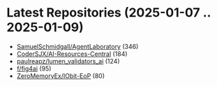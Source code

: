 # Latest Repositories (2025-01-07 .. 2025-01-09)

- [SamuelSchmidgall/AgentLaboratory](https://github.com/SamuelSchmidgall/AgentLaboratory) (346)
- [CoderSJX/AI-Resources-Central](https://github.com/CoderSJX/AI-Resources-Central) (184)
- [paulreapz/lumen_validators_ai](https://github.com/paulreapz/lumen_validators_ai) (124)
- [f/fig4ai](https://github.com/f/fig4ai) (95)
- [ZeroMemoryEx/IObit-EoP](https://github.com/ZeroMemoryEx/IObit-EoP) (80)
